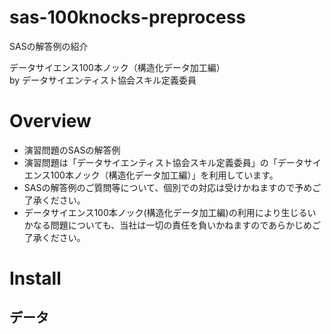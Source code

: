 # sas-100knocks-preprocess

SASの解答例の紹介

データサイエンス100本ノック（構造化データ加工編）<BR>
by データサイエンティスト協会スキル定義委員

# Overview
- 演習問題のSASの解答例
- 演習問題は「データサイエンティスト協会スキル定義委員」の「データサイエンス100本ノック（構造化データ加工編）」を利用しています。
- SASの解答例のご質問等について、個別での対応は受けかねますので予めご了承ください。
- データサイエンス100本ノック(構造化データ加工編)の利用により生じるいかなる問題についても、当社は一切の責任を負いかねますのであらかじめご了承ください。

# Install

## データ
